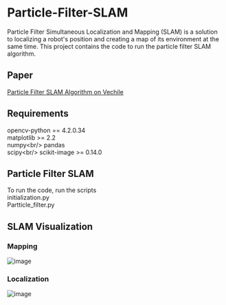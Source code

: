 # Particle-Filter-SLAM
Particle Filter Simultaneous Localization and Mapping (SLAM) is a solution to localizing a robot's position and creating a map of its environment at the same time. This project contains the code to run the particle filter SLAM algorithm.

## Paper
[Particle Filter SLAM Algorithm on Vechile](https://github.com/stevengnow/Particle-Filter-SLAM/files/6078512/ECE276A_Project_2.pdf)
## Requirements
opencv-python == 4.2.0.34<br/>
matplotlib >= 2.2<br/>
numpy\<br/>
pandas<br/>
scipy\<br/>
scikit-image >= 0.14.0<br/>

## Particle Filter SLAM
To run the code, run the scripts<br/>
initialization.py<br/>
Partticle_filter.py<br/>

## SLAM Visualization
### Mapping
![image](https://user-images.githubusercontent.com/56326908/109858625-e4825600-7c10-11eb-95d6-40a031abd839.png)<br/>
### Localization
![image](https://user-images.githubusercontent.com/56326908/109858708-04197e80-7c11-11eb-9a0e-313dd0669121.png)



